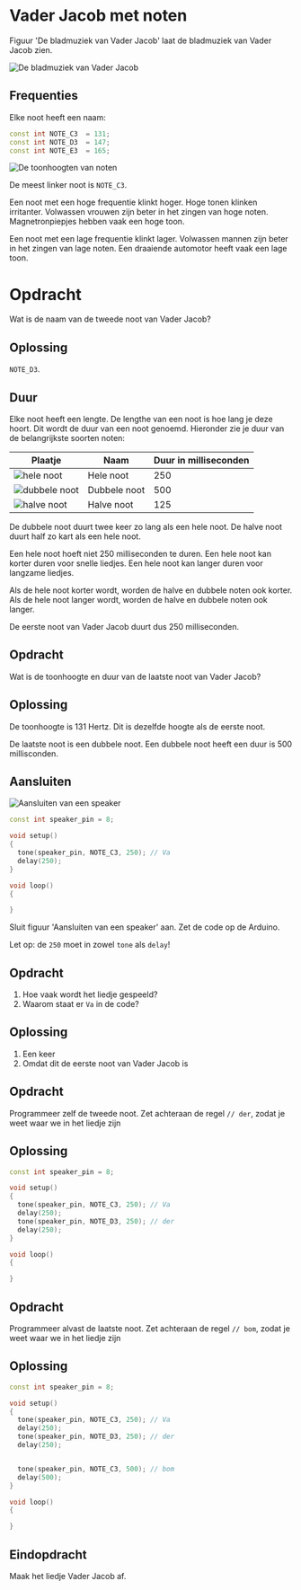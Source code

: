 # Vader Jacob met noten

Figuur 'De bladmuziek van Vader Jacob' laat de bladmuziek 
van Vader Jacob zien.

![De bladmuziek van Vader Jacob](VaderJacob.png)

## Frequenties

Elke noot heeft een naam:

```c++
const int NOTE_C3  = 131;
const int NOTE_D3  = 147;
const int NOTE_E3  = 165;
```

![De toonhoogten van noten](PianoNotenFrequenties.png)

De meest linker noot is `NOTE_C3`.

Een noot met een hoge frequentie klinkt hoger. Hoge tonen klinken irritanter. Volwassen vrouwen zijn beter in het zingen van hoge noten. Magnetronpiepjes hebben vaak een hoge toon.

Een noot met een lage frequentie klinkt lager. Volwassen mannen zijn beter in het zingen van lage noten. Een draaiende automotor heeft vaak een lage toon.

# Opdracht

Wat is de naam van de tweede noot van Vader Jacob?

## Oplossing

`NOTE_D3`.

## Duur

Elke noot heeft een lengte. 
De lengthe van een noot is hoe lang je deze hoort.
Dit wordt de duur van een noot genoemd.
Hieronder zie je duur van de belangrijkste soorten noten:

Plaatje|Naam|Duur in milliseconden
---|---|---
![hele noot](HeleNoot.png)|Hele noot|250
![dubbele noot](DubbleNoot.png)|Dubbele noot|500
![halve noot](HalveNoot.png)|Halve noot|125

De dubbele noot duurt twee keer zo lang als een hele noot.
De halve noot duurt half zo kart als een hele noot.

Een hele noot hoeft niet 250 milliseconden te duren. 
Een hele noot kan korter duren voor snelle liedjes.
Een hele noot kan langer duren voor langzame liedjes.

Als de hele noot korter wordt, worden de halve en dubbele noten ook korter.
Als de hele noot langer wordt, worden de halve en dubbele noten ook langer.

De eerste noot van Vader Jacob duurt dus 250 milliseconden.

## Opdracht

Wat is de toonhoogte en duur van de laatste noot van Vader Jacob?

## Oplossing

De toonhoogte is 131 Hertz. Dit is dezelfde hoogte als de eerste noot.

De laatste noot is een dubbele noot. Een dubbele noot heeft een duur is 500 millisconden.

## Aansluiten

![Aansluiten van een speaker](PianoAansluiten.png)


```c++
const int speaker_pin = 8;

void setup()
{
  tone(speaker_pin, NOTE_C3, 250); // Va
  delay(250);
}

void loop()
{

}
```

Sluit figuur 'Aansluiten van een speaker' aan.
Zet de code op de Arduino.

Let op: de `250` moet in zowel `tone` als `delay`!

## Opdracht

 1. Hoe vaak wordt het liedje gespeeld?
 2. Waarom staat er `Va` in de code?

## Oplossing

 1. Een keer
 2. Omdat dit de eerste noot van Vader Jacob is

## Opdracht

Programmeer zelf de tweede noot. Zet achteraan de regel `// der`, zodat je weet waar we in het liedje zijn

## Oplossing

```c++
const int speaker_pin = 8;

void setup()
{
  tone(speaker_pin, NOTE_C3, 250); // Va
  delay(250);
  tone(speaker_pin, NOTE_D3, 250); // der
  delay(250);
}

void loop()
{

}
```

## Opdracht

Programmeer alvast de laatste noot. Zet achteraan de regel `// bom`, zodat je weet waar we in het liedje zijn

## Oplossing

```c++
const int speaker_pin = 8;

void setup()
{
  tone(speaker_pin, NOTE_C3, 250); // Va
  delay(250);
  tone(speaker_pin, NOTE_D3, 250); // der
  delay(250);


  tone(speaker_pin, NOTE_C3, 500); // bom
  delay(500);
}

void loop()
{

}
```


## Eindopdracht

Maak het liedje Vader Jacob af.